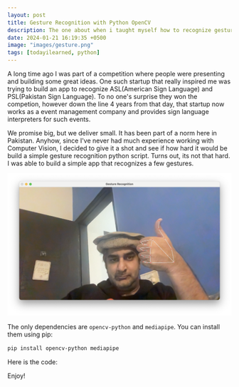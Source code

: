 ```yaml
---
layout: post
title: Gesture Recognition with Python OpenCV
description: The one about when i taught myself how to recognize gesture with python
date: 2024-01-21 16:19:35 +0500
image: "images/gesture.png"
tags: [todayilearned, python]
---
```

A long time ago I was part of a competition where people were presenting and building some great ideas. One such startup that really inspired me was trying to build an app to recognize ASL(American Sign Language) and PSL(Pakistan Sign Language). To no one's surprise they won the competion, however down the line 4 years from that day, that startup now works as a event management company and provides sign language interpreters for such events.

We promise big, but we deliver small. It has been part of a norm here in Pakistan. Anyhow, since I've never had much experience working with Computer Vision, I decided to give it a shot and see if how hard it would be build a simple gesture recognition python script. Turns out, its not that hard. I was able to build a simple app that recognizes a few gestures. 

![Gesture Recognition in action](images/gesturerecog.png)

The only dependencies are ```opencv-python``` and ```mediapipe```. You can install them using pip:

```bash
pip install opencv-python mediapipe
```

Here is the code:

<script src="https://gist.github.com/aliirz/9a235a3973a511c13e04b0ff452b600b.js"></script>

Enjoy!
